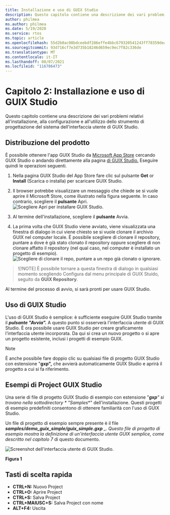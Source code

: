 ```yaml
---
title: Installazione e uso di GUIX Studio
description: Questo capitolo contiene una descrizione dei vari problemi relativi all'installazione, alla configurazione e all'utilizzo dello strumento di progettazione del sistema dell'interfaccia utente di GUIX Studio.
author: philmea
ms.author: philmea
ms.date: 5/19/2020
ms.service: rtos
ms.topic: article
ms.openlocfilehash: 55d2b0ac08bdceebdf286effe4bbc679320541243ff78359deafe0858a7b597e
ms.sourcegitcommit: 93d716cf7e3d735b18246d659ec9ec7f82c336de
ms.translationtype: MT
ms.contentlocale: it-IT
ms.lasthandoff: 08/07/2021
ms.locfileid: "116786473"
---
```

# <a name="chapter-2-installation-and-use-of-guix-studio"></a>Capitolo 2: Installazione e uso di GUIX Studio

Questo capitolo contiene una descrizione dei vari problemi relativi all'installazione, alla configurazione e all'utilizzo dello strumento di progettazione del sistema dell'interfaccia utente di GUIX Studio. 

## <a name="product-distribution"></a>Distribuzione del prodotto

È possibile ottenere l'app GUIX Studio da [Microsoft App Store](https://microsoft.com/store/apps) cercando GUIX Studio o andando direttamente alla pagina [di GUIX Studio.](https://www.microsoft.com/p/azure-rtos-guix-studio/9pbm1k1r7q0f?activetab=pivot:overviewtab) Eseguire quindi le operazioni seguenti.

1. Nella pagina GUIX Studio del App Store fare clic sul pulsante **Get** or **Install** (Scarica o installa) per scaricare GUIX Studio.

1. Il browser potrebbe visualizzare un messaggio che chiede se si vuole aprire il Microsoft Store, come illustrato nella figura seguente. In caso contrario, scegliere il **pulsante** Apri.
![Scegliere Apri per installare GUIX Studio.](./media/guix-studio/open-ms-store.png)

1. Al termine dell'installazione, scegliere il **pulsante** Avvia.

1. La prima volta che GUIX Studio viene avviato, viene visualizzata una finestra di dialogo in cui viene chiesto se si vuole clonare il archivio GUIX nel computer locale. È possibile scegliere di clonare il repository, puntare a dove è già stato clonato il repository oppure scegliere di non clonare affatto il repository (nel qual caso, nel computer è installato un progetto di esempio).
![Scegliere di clonare il repo, puntare a un repo già clonato o ignorare.](./media/guix-studio/clone-repo.png)

> ![!NOTE]
> È possibile tornare a questa finestra  di dialogo in qualsiasi momento scegliendo Configura dal menu principale di GUIX Stuido, seguito da **GUIX Repository**.

Al termine del processo di avvio, si sarà pronti per usare GUIX Studio.

## <a name="using-guix-studio"></a>Uso di GUIX Studio

L'uso di GUIX Studio è semplice: è sufficiente eseguire GUIX Studio tramite il ***pulsante "Avvia".*** A questo punto si osserverà l'interfaccia utente di GUIX Studio. È ora possibile usare GUIX Studio per creare graficamente l'interfaccia utente incorporata. Da qui si crea un nuovo progetto o si apre un progetto esistente, inclusi i progetti di esempio GUIX.

> [!NOTE]
> È anche possibile fare doppio clic su qualsiasi file di progetto GUIX Studio con estensione "**gxp",** che avvierà automaticamente GUIX Studio e aprirà il progetto a cui si fa riferimento.

## <a name="guix-studio-project-samples"></a>Esempi di Project GUIX Studio

Una serie di file di progetto GUIX Studio di esempio con estensione "***gxp**" si trovano nella sottodirectory * _"Samples_**" dell'installazione. Questi progetti di esempio predefiniti consentono di ottenere familiarità con l'uso di GUIX Studio.

Un file di progetto di esempio sempre presente è il file ***samples/demo_guix_simple/guix_simple.gxp** _. Questo file di progetto di esempio mostra la definizione di un'interfaccia utente GUIX semplice, come descritto nel capitolo *_7_** di questo documento.

![Screenshot dell'interfaccia utente di GUIX Studio.](./media/guix-studio/image_10.png)

**Figura 1**

## <a name="keyboard-shortcuts"></a>Tasti di scelta rapida

- **CTRL+N:** Nuovo Project
- **CTRL+O:** Aprire Project
- **CTRL+S:** Salva Project
- **CTRL+MAIUSC+S:** Salva Project con nome
- **ALT+F4:** Uscita
